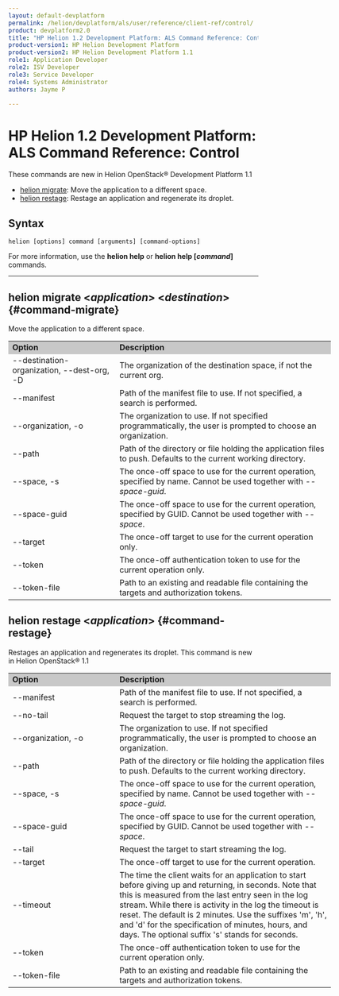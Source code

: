 ```yaml
---
layout: default-devplatform
permalink: /helion/devplatform/als/user/reference/client-ref/control/
product: devplatform2.0
title: "HP Helion 1.2 Development Platform: ALS Command Reference: Control"
product-version1: HP Helion Development Platform
product-version2: HP Helion Development Platform 1.1
role1: Application Developer 
role2: ISV Developer
role3: Service Developer
role4: Systems Administrator
authors: Jayme P

---
```

<!--UNDER REVISION-->

# HP Helion 1.2 Development Platform: ALS Command Reference: Control

 These commands are new in Helion OpenStack&#174; Development Platform 1.1

- [helion migrate](#command-migrate): Move the application to a different space.
- [helion restage](#command-restage): Restage an application and regenerate its droplet.

## Syntax

	helion [options] command [arguments] [command-options]

For more information, use the **helion help** or **helion help [*command*]** commands.

<hr />
	
## helion migrate <*application*> <*destination*> {#command-migrate}
 Move the application to a different space.
 
<table style="text-align: left; vertical-align: top; width:650px;">
<tr style="background-color: #C8C8C8;">
<td style="width: 200px;"><b>Option</b></td><td><b>Description</b></td>
</tr>
<tr>
<td>--destination-organization, --dest-org, -D</td>
<td>The organization of the destination space, if not the current org.</td>
</tr><tr>
<td>--manifest</td>
<td>Path of the manifest file to use. If not specified, a search is performed.</td>
</tr>
<tr>
<td>--organization,  -o</td>
<td>The organization to use. If not specified programmatically, the user is prompted to choose an organization.</td>
</tr><tr>
<td>--path</td>
<td>Path of the directory or file holding the application files to push. Defaults to the current working directory.</td>
</tr><tr>
<td>--space, -s</td>
<td>The once-off space to use for the current operation, specified by name. Cannot be used together with <i>--space-guid</i>.</td>
</tr><tr>
<td>--space-guid</td>
<td>The once-off space to use for the current operation, specified by GUID. Cannot be used together with <i>--space</i>.</td>
</tr><tr>
<td>--target</td>
<td>The once-off target to use for the current operation only.</td>
</tr><tr>
<td>--token</td>
<td>The once-off authentication token to use for the current operation only.</td>
</tr><tr>
<td>--token-file</td>
<td>Path to an existing and readable file containing the targets and authorization tokens.</td>
</tr>
</table>

## helion restage <*application*> {#command-restage}
Restages an application and regenerates its droplet. This command is new in Helion OpenStack&#174; 1.1
       
<table style="text-align: left; vertical-align: top; width:650px;">
<tr style="background-color: #C8C8C8;">
<td style="width: 200px;"><b>Option</b></td><td><b>Description</b></td>
<tr>
<td>--manifest</td>
<td>Path of the manifest file to use. If not specified, a search is performed.</td>
</tr><tr>
<td>--no-tail</td>
<td>Request the target to stop streaming the log.</td>
</tr>
<tr>
<td>--organization,  -o</td>
<td>The organization to use. If not specified programmatically, the user is prompted to choose an organization.</td>
</tr>
<tr>
<td>--path</td>
<td>Path of the directory or file holding the application files to push. Defaults to the current working directory.</td>
</tr><tr>
<tr>
<td>--space, -s</td>
<td>The once-off space to use for the current operation, specified by name. Cannot be used together with <i>--space-guid</i>.</td>
</tr><tr>
<td>--space-guid</td>
<td>The once-off space to use for the current operation, specified by GUID. Cannot be used together with <i>--space</i>.</td>
</tr><tr>
<td>--tail</td><td>Request the target to start streaming the log.</td></tr>
<r><td>--target</td><td>The once-off target to use for the current operation.</td></tr>
<tr>
<td>--timeout</td>
<td>The time the client waits for an application to start before giving up and returning, in seconds. Note that this is measured from the last entry seen in the log stream. While there is activity in the log the timeout is reset. The default is 2 minutes. Use the suffixes 'm', 'h', and 'd' for the specification of minutes, hours, and days. The optional     suffix 's' stands for seconds.
</td></tr>
</tr><tr>
<td>--token</td>
<td>The once-off authentication token to use for the current operation only.</td>
</tr><tr>
<td>--token-file</td>
<td>Path to an existing and readable file containing the targets and authorization tokens.</td>
</tr>
</table>
